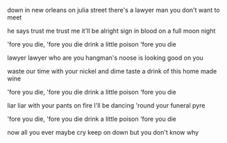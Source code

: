 down in new orleans on julia street
there's a lawyer man you don't want to meet

he says trust me trust me it'll be alright
sign in blood on a full moon night

'fore you die, 'fore you die
drink a little poison 'fore you die

lawyer lawyer who are you
hangman's noose is looking good on you

waste our time with your nickel and dime
taste a drink of this home made wine

'fore you die, 'fore you die
drink a little poison 'fore you die

liar liar with your pants on fire
I'll be dancing 'round your funeral pyre

'fore you die, 'fore you die
drink a little poison 'fore you die

now all you ever maybe cry
keep on down but you don't know why
